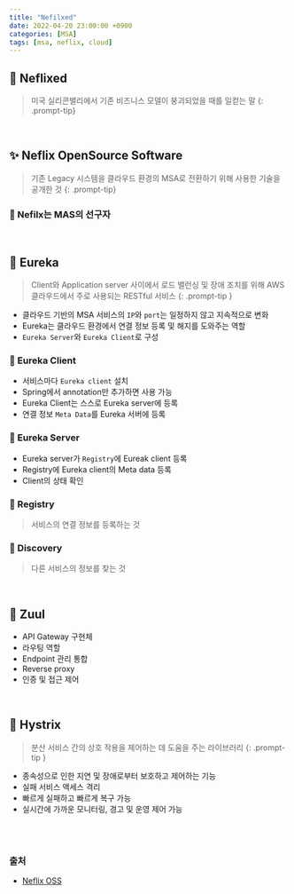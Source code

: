 ```yaml
---
title: "Nefilxed"
date: 2022-04-20 23:00:00 +0900
categories: [MSA]
tags: [msa, neflix, cloud]
---
```


## 🧐 Neflixed

> 미국 실리콘밸리에서 기존 비즈니스 모델이 붕괴되었을 때를 일컫는 말
{: .prompt-tip}

<br>

## ✨ Neflix OpenSource Software

> 기존 Legacy 시스템을 클라우드 환경의 MSA로 전환하기 위해 사용한 기술을 공개한 것
{: .prompt-tip}

### 🏃 Nefilx는 MAS의 선구자

<br>

## 🧶 Eureka
> Client와 Application server 사이에서 로드 밸런싱 및 장애 조치를 위해 AWS 클라우드에서 주로 사용되는 RESTful 서비스 
{: .prompt-tip }

- 클라우드 기반의 MSA 서비스의 `IP`와 `port`는 일정하지 않고 지속적으로 변화
- Eureka는 클라우드 환경에서 연결 정보 등록 및 해지를 도와주는 역할
- `Eureka Server`와 `Eureka Client`로 구성

### 🧐 Eureka Client
- 서비스마다 `Eureka client` 설치
- Spring에서 annotation만 추가하면 사용 가능
- Eureka Client는 스스로 Eureka server에 등록
- 연결 정보 `Meta Data`를 Eureka 서버에 등록

### 🧐 Eureka Server
- Eureka server가 `Registry`에 Eureak client 등록
- Registry에 Eureka client의 Meta data 등록
- Client의 상태 확인 

### 🧐 Registry
> 서비스의 연결 정보를 등록하는 것

### 🧐 Discovery
> 다른 서비스의 정보를 찾는 것

<br>

## 👮 Zuul

- API Gateway 구현체
- 라우팅 역할
- Endpoint 관리 통합
- Reverse proxy
- 인증 및 접근 제어

<br>

## 💊 Hystrix

> 분산 서비스 간의 상호 작용을 제어하는 데 도움을 주는 라이브러리
{: .prompt-tip }

- 종속성으로 인한 지연 및 장애로부터 보호하고 제어하는 기능
- 실패 서비스 액세스 격리
- 빠르게 실패하고 빠르게 복구 가능
- 실시간에 가까운 모니터링, 경고 및 운영 제어 가능

<br>
<br>

### 출처
- [Neflix OSS](https://netflix.github.io/)
